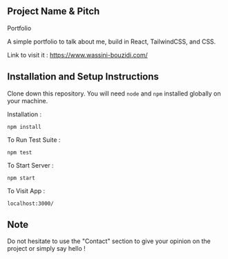 ## Project Name & Pitch

Portfolio

A simple portfolio to talk about me, build in React, TailwindCSS, and CSS.

Link to visit it : https://www.wassini-bouzidi.com/

## Installation and Setup Instructions

Clone down this repository. You will need `node` and `npm` installed globally on your machine.

Installation :

`npm install`

To Run Test Suite :

`npm test`

To Start Server :

`npm start`

To Visit App :

`localhost:3000/`

## Note

Do not hesitate to use the "Contact" section to give your opinion on the project or simply say hello !

